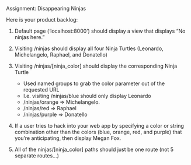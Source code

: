 Assignment: Disappearing Ninjas

Here is your product backlog:

1. Default page (‘localhost:8000’) should display a view that displays “No ninjas here.”

2. Visiting /ninjas should display all four Ninja Turtles (Leonardo, Michelangelo, Raphael, and Donatello)

3. Visiting /ninjas/[ninja_color] should display the corresponding Ninja Turtle
    * Used named groups to grab the color parameter out of the requested URL
    * I.e. visiting /ninjas/blue should only display Leonardo
    * /ninjas/orange => Michelangelo.
    * /ninjas/red => Raphael
    * /ninjas/purple => Donatello

4. If a user tries to hack into your web app by specifying a color or string combination other than the colors (blue, orange, red, and purple) that you’re anticipating, then display Megan Fox.

5. All of the ninjas/[ninja_color] paths should just be one route (not 5 separate routes…)
